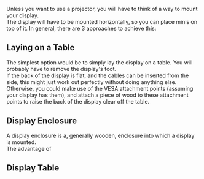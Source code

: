 Unless you want to use a projector, you will have to think of a way to mount your display.<br>
The display will have to be mounted horizontally, so you can place minis on top of it. In general, there are 3 approaches to achieve this:

## Laying on a Table
The simplest option would be to simply lay the display on a table. You will probably have to remove the display's foot.<br>
If the back of the display is flat, and the cables can be inserted from the side, this might just work out perfectly without doing anything else.<br>
Otherwise, you could make use of the VESA attachment points (assuming your display has them), and attach a piece of wood to these attachment points to raise the back of the display clear off the table.

## Display Enclosure
A display enclosure is a, generally wooden, enclosure into which a display is mounted.<br>
The advantage of

## Display Table